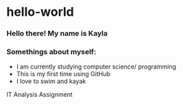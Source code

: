 # hello-world

### Hello there! My name is Kayla

### Somethings about myself:

- I am currently studying computer science/ programming
- This is my first time using GitHub
- I love to swim and kayak 

IT Analysis Assignment
